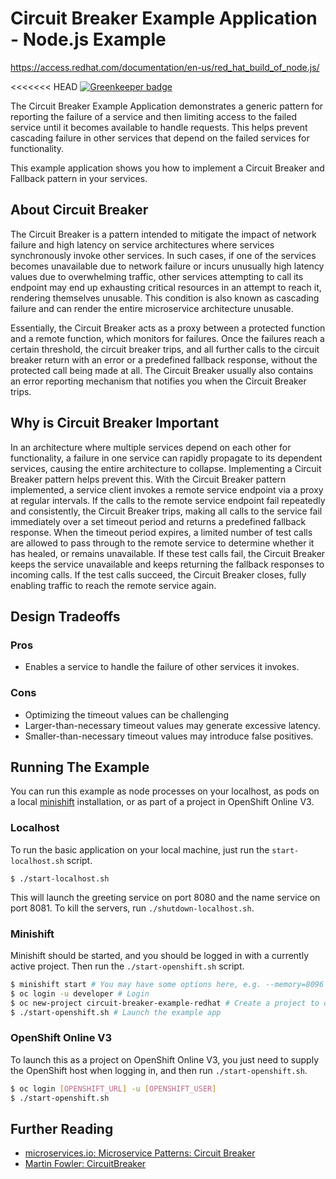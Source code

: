 # Circuit Breaker Example Application - Node.js Example

https://access.redhat.com/documentation/en-us/red_hat_build_of_node.js/

<<<<<<< HEAD
[![Greenkeeper badge](https://badges.greenkeeper.io/nodeshift-starters/nodejs-circuit-breaker-redhat.svg)](https://greenkeeper.io/)

The Circuit Breaker Example Application demonstrates a generic pattern for reporting the
failure of a service and then limiting access to the failed service until it
becomes available to handle requests. This helps prevent cascading failure in
other services that depend on the failed services for functionality.

This example application shows you how to implement a Circuit Breaker and Fallback pattern
in your services.

## About Circuit Breaker

The Circuit Breaker is a pattern intended to mitigate the impact of network
failure and high latency on service architectures where services synchronously
invoke other services. In such cases, if one of the services becomes
unavailable due to network failure or incurs unusually high latency values due
to overwhelming traffic, other services attempting to call its endpoint may
end up exhausting critical resources in an attempt to reach it, rendering
themselves unusable. This condition is also known as cascading failure and can
render the entire microservice architecture unusable.

Essentially, the Circuit Breaker acts as a proxy between a protected function
and a remote function, which monitors for failures. Once the failures reach a
certain threshold, the circuit breaker trips, and all further calls to the
circuit breaker return with an error or a predefined fallback response,
without the protected call being made at all. The Circuit Breaker usually also
contains an error reporting mechanism that notifies you when the Circuit
Breaker trips.

## Why is Circuit Breaker Important

In an architecture where multiple services depend on each other for
functionality, a failure in one service can rapidly propagate to its dependent
services, causing the entire architecture to collapse. Implementing a Circuit
Breaker pattern helps prevent this. With the Circuit Breaker pattern
implemented, a service client invokes a remote service endpoint via a proxy at
regular intervals. If the calls to the remote service endpoint fail repeatedly
and consistently, the Circuit Breaker trips, making all calls to the service
fail immediately over a set timeout period and returns a predefined fallback
response. When the timeout period expires, a limited number of test calls are
allowed to pass through to the remote service to determine whether it has
healed, or remains unavailable. If these test calls fail, the Circuit Breaker
keeps the service unavailable and keeps returning the fallback responses to
incoming calls. If the test calls succeed, the Circuit Breaker closes, fully
enabling traffic to reach the remote service again.

## Design Tradeoffs

### Pros
* Enables a service to handle the failure of other services it invokes.

### Cons
* Optimizing the timeout values can be challenging
* Larger-than-necessary timeout values may generate excessive latency.
* Smaller-than-necessary timeout values may introduce false positives.

## Running The Example

You can run this example as node processes on your localhost, as pods on a local
[minishift](https://github.com/minishift/minishift/releases) installation, or
as part of a project in OpenShift Online V3.

### Localhost

To run the basic application on your local machine, just run the
`start-localhost.sh` script.

```
$ ./start-localhost.sh
```

This will launch the greeting service on port 8080 and the name
service on port 8081. To kill the servers, run `./shutdown-localhost.sh`.

### Minishift

Minishift should be started, and you should be logged in with a currently
active project. Then run the `./start-openshift.sh` script.

```sh
$ minishift start # You may have some options here, e.g. --memory=8096 --vm-driver=virtualbox
$ oc login -u developer # Login
$ oc new-project circuit-breaker-example-redhat # Create a project to deploy to
$ ./start-openshift.sh # Launch the example app
```

### OpenShift Online V3

To launch this as a project on OpenShift Online V3, you just need to supply the
OpenShift host when logging in, and then run `./start-openshift.sh`.

```sh
$ oc login [OPENSHIFT_URL] -u [OPENSHIFT_USER]
$ ./start-openshift.sh
```


## Further Reading
* [microservices.io: Microservice Patterns: Circuit Breaker](http://microservices.io/patterns/reliability/circuit-breaker.html)
* [Martin Fowler: CircuitBreaker](https://martinfowler.com/bliki/CircuitBreaker.html)
